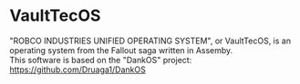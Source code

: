 # VaultTecOS
"ROBCO INDUSTRIES UNIFIED OPERATING SYSTEM", or VaultTecOS, is an operating system from the Fallout saga written in Assemby.<br />
This software is based on the "DankOS" project: https://github.com/Druaga1/DankOS <br />
